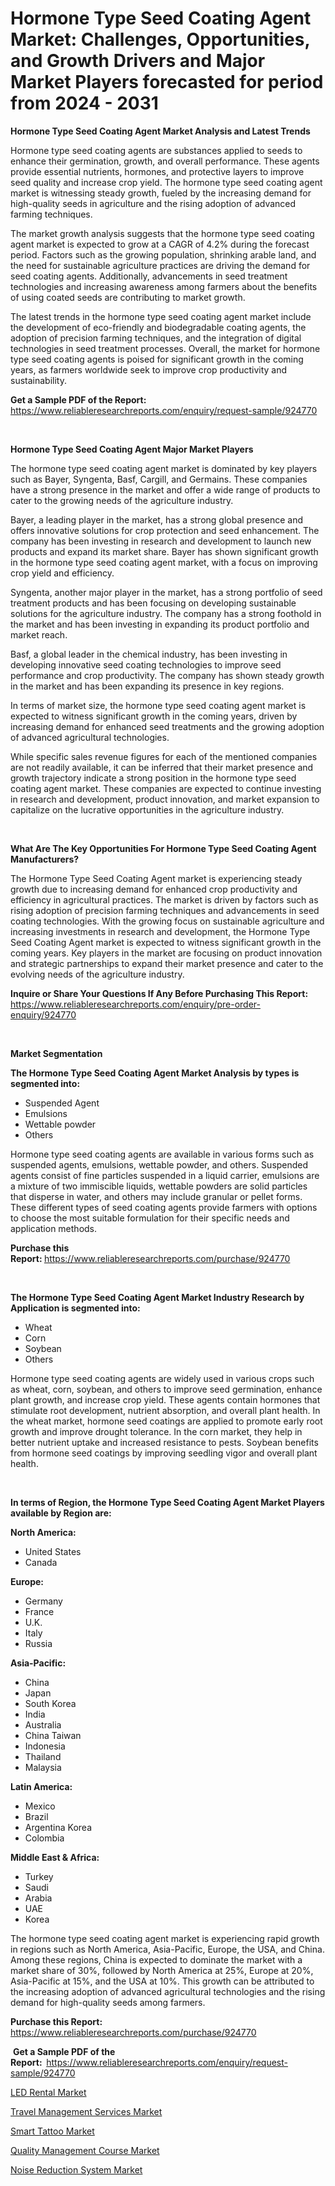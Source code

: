 <p><h1>Hormone Type Seed Coating Agent Market: Challenges, Opportunities, and Growth Drivers and Major Market Players forecasted for period from 2024 - 2031</h1></p><p><strong>Hormone Type Seed Coating Agent Market Analysis and Latest Trends</strong></p>
<p><p>Hormone type seed coating agents are substances applied to seeds to enhance their germination, growth, and overall performance. These agents provide essential nutrients, hormones, and protective layers to improve seed quality and increase crop yield. The hormone type seed coating agent market is witnessing steady growth, fueled by the increasing demand for high-quality seeds in agriculture and the rising adoption of advanced farming techniques.</p><p>The market growth analysis suggests that the hormone type seed coating agent market is expected to grow at a CAGR of 4.2% during the forecast period. Factors such as the growing population, shrinking arable land, and the need for sustainable agriculture practices are driving the demand for seed coating agents. Additionally, advancements in seed treatment technologies and increasing awareness among farmers about the benefits of using coated seeds are contributing to market growth.</p><p>The latest trends in the hormone type seed coating agent market include the development of eco-friendly and biodegradable coating agents, the adoption of precision farming techniques, and the integration of digital technologies in seed treatment processes. Overall, the market for hormone type seed coating agents is poised for significant growth in the coming years, as farmers worldwide seek to improve crop productivity and sustainability.</p></p>
<p><strong>Get a Sample PDF of the Report:&nbsp;</strong> <a href="https://www.reliableresearchreports.com/enquiry/request-sample/924770">https://www.reliableresearchreports.com/enquiry/request-sample/924770</a></p>
<p>&nbsp;</p>
<p><strong>Hormone Type Seed Coating Agent Major Market Players</strong></p>
<p><p>The hormone type seed coating agent market is dominated by key players such as Bayer, Syngenta, Basf, Cargill, and Germains. These companies have a strong presence in the market and offer a wide range of products to cater to the growing needs of the agriculture industry. </p><p>Bayer, a leading player in the market, has a strong global presence and offers innovative solutions for crop protection and seed enhancement. The company has been investing in research and development to launch new products and expand its market share. Bayer has shown significant growth in the hormone type seed coating agent market, with a focus on improving crop yield and efficiency.</p><p>Syngenta, another major player in the market, has a strong portfolio of seed treatment products and has been focusing on developing sustainable solutions for the agriculture industry. The company has a strong foothold in the market and has been investing in expanding its product portfolio and market reach.</p><p>Basf, a global leader in the chemical industry, has been investing in developing innovative seed coating technologies to improve seed performance and crop productivity. The company has shown steady growth in the market and has been expanding its presence in key regions.</p><p>In terms of market size, the hormone type seed coating agent market is expected to witness significant growth in the coming years, driven by increasing demand for enhanced seed treatments and the growing adoption of advanced agricultural technologies.</p><p>While specific sales revenue figures for each of the mentioned companies are not readily available, it can be inferred that their market presence and growth trajectory indicate a strong position in the hormone type seed coating agent market. These companies are expected to continue investing in research and development, product innovation, and market expansion to capitalize on the lucrative opportunities in the agriculture industry.</p></p>
<p>&nbsp;</p>
<p><strong>What Are The Key Opportunities For Hormone Type Seed Coating Agent Manufacturers?</strong></p>
<p><p>The Hormone Type Seed Coating Agent market is experiencing steady growth due to increasing demand for enhanced crop productivity and efficiency in agricultural practices. The market is driven by factors such as rising adoption of precision farming techniques and advancements in seed coating technologies. With the growing focus on sustainable agriculture and increasing investments in research and development, the Hormone Type Seed Coating Agent market is expected to witness significant growth in the coming years. Key players in the market are focusing on product innovation and strategic partnerships to expand their market presence and cater to the evolving needs of the agriculture industry.</p></p>
<p><strong>Inquire or Share Your Questions If Any Before Purchasing This Report:</strong> <a href="https://www.reliableresearchreports.com/enquiry/pre-order-enquiry/924770">https://www.reliableresearchreports.com/enquiry/pre-order-enquiry/924770</a></p>
<p>&nbsp;</p>
<p><strong>Market Segmentation</strong></p>
<p><strong>The Hormone Type Seed Coating Agent Market Analysis by types is segmented into:</strong></p>
<p><ul><li>Suspended Agent</li><li>Emulsions</li><li>Wettable powder</li><li>Others</li></ul></p>
<p><p>Hormone type seed coating agents are available in various forms such as suspended agents, emulsions, wettable powder, and others. Suspended agents consist of fine particles suspended in a liquid carrier, emulsions are a mixture of two immiscible liquids, wettable powders are solid particles that disperse in water, and others may include granular or pellet forms. These different types of seed coating agents provide farmers with options to choose the most suitable formulation for their specific needs and application methods.</p></p>
<p><strong>Purchase this Report:&nbsp;</strong><a href="https://www.reliableresearchreports.com/purchase/924770">https://www.reliableresearchreports.com/purchase/924770</a></p>
<p>&nbsp;</p>
<p><strong>The Hormone Type Seed Coating Agent Market Industry Research by Application is segmented into:</strong></p>
<p><ul><li>Wheat</li><li>Corn</li><li>Soybean</li><li>Others</li></ul></p>
<p><p>Hormone type seed coating agents are widely used in various crops such as wheat, corn, soybean, and others to improve seed germination, enhance plant growth, and increase crop yield. These agents contain hormones that stimulate root development, nutrient absorption, and overall plant health. In the wheat market, hormone seed coatings are applied to promote early root growth and improve drought tolerance. In the corn market, they help in better nutrient uptake and increased resistance to pests. Soybean benefits from hormone seed coatings by improving seedling vigor and overall plant health.</p></p>
<p>&nbsp;</p>
<p><strong>In terms of Region, the Hormone Type Seed Coating Agent Market Players available by Region are:</strong></p>
<p>
    <p> <strong> North America: </strong>
        <ul>
            <li>United States</li>
            <li>Canada</li>
        </ul>
        </p> 
    <p> <strong> Europe: </strong>
        <ul>
            <li>Germany</li>
            <li>France</li>
            <li>U.K.</li>
            <li>Italy</li>
            <li>Russia</li>
        </ul>
        </p> 
    <p> <strong> Asia-Pacific: </strong>
        <ul>
            <li>China</li>
            <li>Japan</li>
            <li>South Korea</li>
            <li>India</li>
            <li>Australia</li>
            <li>China Taiwan</li>
            <li>Indonesia</li>
            <li>Thailand</li>
            <li>Malaysia</li>
        </ul>
        </p> 
    <p> <strong> Latin America: </strong>
        <ul>
            <li>Mexico</li>
            <li>Brazil</li>
            <li>Argentina Korea</li>
            <li>Colombia</li>
        </ul>
        </p> 
    <p> <strong> Middle East & Africa: </strong>
        <ul>
            <li>Turkey</li>
            <li>Saudi</li>
            <li>Arabia</li>
            <li>UAE</li>
            <li>Korea</li>
        </ul>
    </p>
    </p>
<p><p>The hormone type seed coating agent market is experiencing rapid growth in regions such as North America, Asia-Pacific, Europe, the USA, and China. Among these regions, China is expected to dominate the market with a market share of 30%, followed by North America at 25%, Europe at 20%, Asia-Pacific at 15%, and the USA at 10%. This growth can be attributed to the increasing adoption of advanced agricultural technologies and the rising demand for high-quality seeds among farmers.</p></p>
<p><strong>Purchase this Report: </strong><a href="https://www.reliableresearchreports.com/purchase/924770">https://www.reliableresearchreports.com/purchase/924770</a></p>
<p>&nbsp;<strong>Get a Sample PDF of the Report:&nbsp;&nbsp;</strong><a href="https://www.reliableresearchreports.com/enquiry/request-sample/924770">https://www.reliableresearchreports.com/enquiry/request-sample/924770</a></p>
<p><strong></strong></p>
<p><p><a href="https://medium.com/@londonhilll/led-rental-market-trends-and-market-analysis-forecasted-for-period-2024-2031-a8cbbbab944a">LED Rental Market</a></p><p><a href="https://medium.com/@londonhilll/travel-management-services-market-research-report-its-history-and-forecast-2024-to-2031-ebe02c8eeede">Travel Management Services Market</a></p><p><a href="https://medium.com/p/c733c0385620/edit">Smart Tattoo Market</a></p><p><a href="https://medium.com/@londonhilll/quality-management-course-market-analysis-and-sze-forecasted-for-period-from-2024-to-2031-2cbce6ce855c">Quality Management Course Market</a></p><p><a href="https://medium.com/p/34ed9837b697/edit">Noise Reduction System Market</a></p></p>